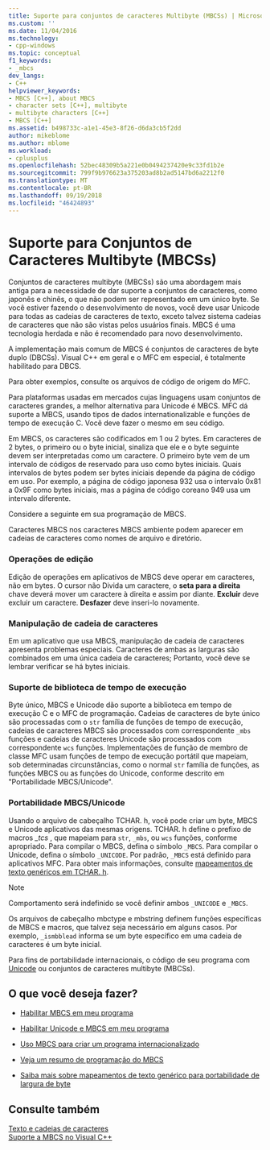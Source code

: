 ```yaml
---
title: Suporte para conjuntos de caracteres Multibyte (MBCSs) | Microsoft Docs
ms.custom: ''
ms.date: 11/04/2016
ms.technology:
- cpp-windows
ms.topic: conceptual
f1_keywords:
- _mbcs
dev_langs:
- C++
helpviewer_keywords:
- MBCS [C++], about MBCS
- character sets [C++], multibyte
- multibyte characters [C++]
- MBCS [C++]
ms.assetid: b498733c-a1e1-45e3-8f26-d6da3cb5f2dd
author: mikeblome
ms.author: mblome
ms.workload:
- cplusplus
ms.openlocfilehash: 52bec48309b5a221e0b0494237420e9c33fd1b2e
ms.sourcegitcommit: 799f9b976623a375203ad8b2ad5147bd6a2212f0
ms.translationtype: MT
ms.contentlocale: pt-BR
ms.lasthandoff: 09/19/2018
ms.locfileid: "46424893"
---
```

# <a name="support-for-multibyte-character-sets-mbcss"></a>Suporte para Conjuntos de Caracteres Multibyte (MBCSs)

Conjuntos de caracteres multibyte (MBCSs) são uma abordagem mais antiga para a necessidade de dar suporte a conjuntos de caracteres, como japonês e chinês, o que não podem ser representado em um único byte. Se você estiver fazendo o desenvolvimento de novos, você deve usar Unicode para todas as cadeias de caracteres de texto, exceto talvez sistema cadeias de caracteres que não são vistas pelos usuários finais. MBCS é uma tecnologia herdada e não é recomendado para novo desenvolvimento.

A implementação mais comum de MBCS é conjuntos de caracteres de byte duplo (DBCSs). Visual C++ em geral e o MFC em especial, é totalmente habilitado para DBCS.

Para obter exemplos, consulte os arquivos de código de origem do MFC.

Para plataformas usadas em mercados cujas linguagens usam conjuntos de caracteres grandes, a melhor alternativa para Unicode é MBCS. MFC dá suporte a MBCS, usando tipos de dados internationalizable e funções de tempo de execução C. Você deve fazer o mesmo em seu código.

Em MBCS, os caracteres são codificados em 1 ou 2 bytes. Em caracteres de 2 bytes, o primeiro ou o byte inicial, sinaliza que ele e o byte seguinte devem ser interpretadas como um caractere. O primeiro byte vem de um intervalo de códigos de reservado para uso como bytes iniciais. Quais intervalos de bytes podem ser bytes iniciais depende da página de código em uso. Por exemplo, a página de código japonesa 932 usa o intervalo 0x81 a 0x9F como bytes iniciais, mas a página de código coreano 949 usa um intervalo diferente.

Considere a seguinte em sua programação de MBCS.

Caracteres MBCS nos caracteres MBCS ambiente podem aparecer em cadeias de caracteres como nomes de arquivo e diretório.

### <a name="editing-operations"></a>Operações de edição

Edição de operações em aplicativos de MBCS deve operar em caracteres, não em bytes. O cursor não Divida um caractere, o **seta para a direita** chave deverá mover um caractere à direita e assim por diante. **Excluir** deve excluir um caractere. **Desfazer** deve inseri-lo novamente.

### <a name="string-handling"></a>Manipulação de cadeia de caracteres

Em um aplicativo que usa MBCS, manipulação de cadeia de caracteres apresenta problemas especiais. Caracteres de ambas as larguras são combinados em uma única cadeia de caracteres; Portanto, você deve se lembrar verificar se há bytes iniciais.

### <a name="run-time-library-support"></a>Suporte de biblioteca de tempo de execução

Byte único, MBCS e Unicode dão suporte a biblioteca em tempo de execução C e o MFC de programação. Cadeias de caracteres de byte único são processadas com o `str` família de funções de tempo de execução, cadeias de caracteres MBCS são processados com correspondente `_mbs` funções e cadeias de caracteres Unicode são processados com correspondente `wcs` funções. Implementações de função de membro de classe MFC usam funções de tempo de execução portátil que mapeiam, sob determinadas circunstâncias, como o normal `str` família de funções, as funções MBCS ou as funções do Unicode, conforme descrito em "Portabilidade MBCS/Unicode".

### <a name="mbcsunicode-portability"></a>Portabilidade MBCS/Unicode

Usando o arquivo de cabeçalho TCHAR. h, você pode criar um byte, MBCS e Unicode aplicativos das mesmas origens. TCHAR. h define o prefixo de macros *_tcs* , que mapeiam para `str`, `_mbs`, ou `wcs` funções, conforme apropriado. Para compilar o MBCS, defina o símbolo `_MBCS`. Para compilar o Unicode, defina o símbolo `_UNICODE`. Por padrão, `_MBCS` está definido para aplicativos MFC. Para obter mais informações, consulte [mapeamentos de texto genéricos em TCHAR. h](../text/generic-text-mappings-in-tchar-h.md).

> [!NOTE]
>  Comportamento será indefinido se você definir ambos `_UNICODE` e `_MBCS`.

Os arquivos de cabeçalho mbctype e mbstring definem funções específicas de MBCS e macros, que talvez seja necessário em alguns casos. Por exemplo, `_ismbblead` informa se um byte específico em uma cadeia de caracteres é um byte inicial.

Para fins de portabilidade internacionais, o código de seu programa com [Unicode](../text/support-for-unicode.md) ou conjuntos de caracteres multibyte (MBCSs).

## <a name="what-do-you-want-to-do"></a>O que você deseja fazer?

- [Habilitar MBCS em meu programa](../text/international-enabling.md)

- [Habilitar Unicode e MBCS em meu programa](../text/internationalization-strategies.md)

- [Uso MBCS para criar um programa internacionalizado](../text/mbcs-programming-tips.md)

- [Veja um resumo de programação do MBCS](../text/mbcs-programming-tips.md)

- [Saiba mais sobre mapeamentos de texto genérico para portabilidade de largura de byte](../text/generic-text-mappings-in-tchar-h.md)

## <a name="see-also"></a>Consulte também

[Texto e cadeias de caracteres](../text/text-and-strings-in-visual-cpp.md)<br/>
[Suporte a MBCS no Visual C++](../text/mbcs-support-in-visual-cpp.md)